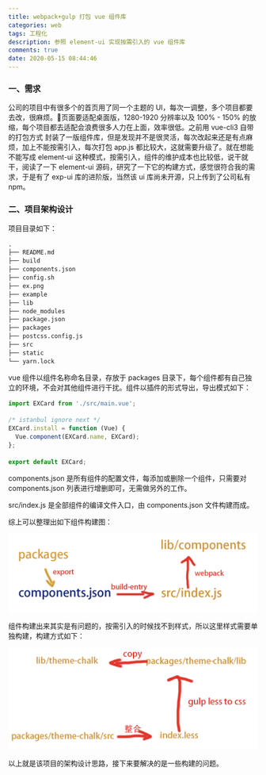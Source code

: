 ```yaml
---
title: webpack+gulp 打包 vue 组件库
categories: web
tags: 工程化
description: 参照 element-ui 实现按需引入的 vue 组件库
comments: true
date: 2020-05-15 08:44:46
---
```

### 一、需求

公司的项目中有很多个的首页用了同一个主题的 UI，每次一调整，多个项目都要去改，很麻烦。页面要适配桌面版，1280-1920 分辨率以及 100% - 150% 的放缩，每个项目都去适配会浪费很多人力在上面，效率很低。之前用 vue-cli3 自带的打包方式 封装了一版组件库，但是发现并不是很灵活，每次改起来还是有点麻烦，加上不能按需引入，每次打包 app.js 都比较大，这就需要升级了。就在想能不能写成 element-ui 这种模式，按需引入，组件的维护成本也比较低，说干就干，阅读了一下 element-ui 源码，研究了一下它的构建方式，感觉很符合我的需求，于是有了 exp-ui 库的进阶版，当然该 ui 库尚未开源，只上传到了公司私有 npm。

### 二、项目架构设计

项目目录如下：

```md
.
├── README.md
├── build
├── components.json
├── config.sh
├── ex.png
├── example
├── lib
├── node_modules
├── package.json
├── packages
├── postcss.config.js
├── src
├── static
└── yarn.lock
```

vue 组件以组件名称命名目录，存放于 packages 目录下，每个组件都有自己独立的环境，不会对其他组件进行干扰。组件以插件的形式导出，导出模式如下：

```js
import EXCard from './src/main.vue';

/* istanbul ignore next */
EXCard.install = function (Vue) {
  Vue.component(EXCard.name, EXCard);
};

export default EXCard;
```

components.json 是所有组件的配置文件，每添加或删除一个组件，只需要对 components.json 列表进行增删即可，无需做另外的工作。

src/index.js 是全部组件的编译文件入口，由 components.json 文件构建而成。

综上可以整理出如下组件构建图：

![组件构件图](https://raw.githubusercontent.com/Canace22/Assets/main/images/webpack-component.png)

组件构建出来其实是有问题的，按需引入的时候找不到样式，所以这里样式需要单独构建，构建方式如下：

![css 构件图](https://raw.githubusercontent.com/Canace22/Assets/main/images/css-gulp.png)

以上就是该项目的架构设计思路，接下来要解决的是一些构建的问题。

